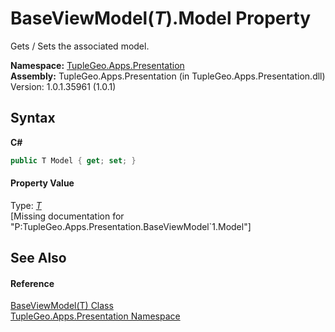 # BaseViewModel(*T*).Model Property 
 

Gets / Sets the associated model.

**Namespace:**&nbsp;<a href="N_TupleGeo_Apps_Presentation">TupleGeo.Apps.Presentation</a><br />**Assembly:**&nbsp;TupleGeo.Apps.Presentation (in TupleGeo.Apps.Presentation.dll) Version: 1.0.1.35961 (1.0.1)

## Syntax

**C#**<br />
``` C#
public T Model { get; set; }
```


#### Property Value
Type: <a href="T_TupleGeo_Apps_Presentation_BaseViewModel_1">*T*</a><br />\[Missing <value> documentation for "P:TupleGeo.Apps.Presentation.BaseViewModel`1.Model"\]

## See Also


#### Reference
<a href="T_TupleGeo_Apps_Presentation_BaseViewModel_1">BaseViewModel(T) Class</a><br /><a href="N_TupleGeo_Apps_Presentation">TupleGeo.Apps.Presentation Namespace</a><br />